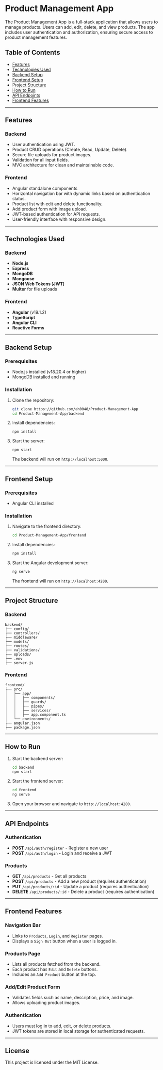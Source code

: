 # Product Management App

The Product Management App is a full-stack application that allows users to manage products. Users can add, edit, delete, and view products. The app includes user authentication and authorization, ensuring secure access to product management features.

## Table of Contents
- [Features](#features)
- [Technologies Used](#technologies-used)
- [Backend Setup](#backend-setup)
- [Frontend Setup](#frontend-setup)
- [Project Structure](#project-structure)
- [How to Run](#how-to-run)
- [API Endpoints](#api-endpoints)
- [Frontend Features](#frontend-features)

---

## Features

### Backend
- User authentication using JWT.
- Product CRUD operations (Create, Read, Update, Delete).
- Secure file uploads for product images.
- Validation for all input fields.
- MVC architecture for clean and maintainable code.

### Frontend
- Angular standalone components.
- Horizontal navigation bar with dynamic links based on authentication status.
- Product list with edit and delete functionality.
- Add product form with image upload.
- JWT-based authentication for API requests.
- User-friendly interface with responsive design.

---

## Technologies Used

### Backend
- **Node.js**
- **Express**
- **MongoDB**
- **Mongoose**
- **JSON Web Tokens (JWT)**
- **Multer** for file uploads

### Frontend
- **Angular** (v19.1.2)
- **TypeScript**
- **Angular CLI**
- **Reactive Forms**

---

## Backend Setup

### Prerequisites
- Node.js installed (v18.20.4 or higher)
- MongoDB installed and running

### Installation
1. Clone the repository:
   ```bash
   git clone https://github.com/ah0048/Product-Management-App
   cd Product-Management-App/backend
   ```
2. Install dependencies:
   ```bash
   npm install
   ```
3. Start the server:
   ```bash
   npm start
   ```
   The backend will run on `http://localhost:5000`.

---

## Frontend Setup

### Prerequisites
- Angular CLI installed

### Installation
1. Navigate to the frontend directory:
   ```bash
   cd Product-Management-App/frontend
   ```
2. Install dependencies:
   ```bash
   npm install
   ```
3. Start the Angular development server:
   ```bash
   ng serve
   ```
   The frontend will run on `http://localhost:4200`.

---

## Project Structure

### Backend
```
backend/
├── config/
├── controllers/
├── middleware/
├── models/
├── routes/
├── validations/
├── uploads/
├── .env
├── server.js
```

### Frontend
```
frontend/
├── src/
│   ├── app/
│   │   ├── components/
│   │   ├── guards/
│   │   ├── pipes/
│   │   ├── services/
│   │   ├── app.component.ts
│   └── environments/
├── angular.json
├── package.json
```

---

## How to Run
1. Start the backend server:
   ```bash
   cd backend
   npm start
   ```
2. Start the frontend server:
   ```bash
   cd frontend
   ng serve
   ```
3. Open your browser and navigate to `http://localhost:4200`.

---

## API Endpoints

### Authentication
- **POST** `/api/auth/register` - Register a new user
- **POST** `/api/auth/login` - Login and receive a JWT

### Products
- **GET** `/api/products` - Get all products
- **POST** `/api/products` - Add a new product (requires authentication)
- **PUT** `/api/products/:id` - Update a product (requires authentication)
- **DELETE** `/api/products/:id` - Delete a product (requires authentication)

---

## Frontend Features

### Navigation Bar
- Links to `Products`, `Login`, and `Register` pages.
- Displays a `Sign Out` button when a user is logged in.

### Products Page
- Lists all products fetched from the backend.
- Each product has `Edit` and `Delete` buttons.
- Includes an `Add Product` button at the top.

### Add/Edit Product Form
- Validates fields such as name, description, price, and image.
- Allows uploading product images.

### Authentication
- Users must log in to add, edit, or delete products.
- JWT tokens are stored in local storage for authenticated requests.

---

## License
This project is licensed under the MIT License.

